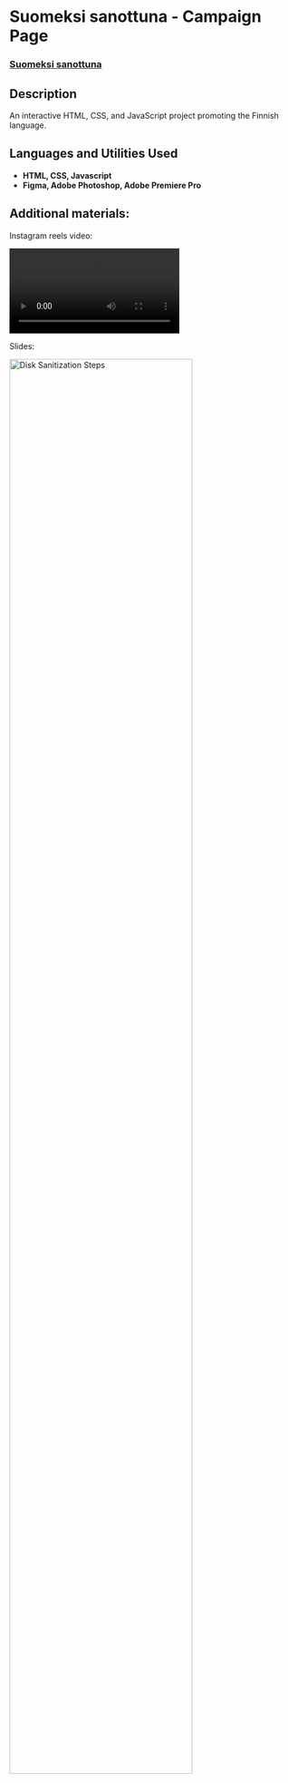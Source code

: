 <h1>Suomeksi sanottuna - Campaign Page</h1>

 ### [Suomeksi sanottuna](https://users.aalto.fi/~komulaa5/index.html)

<h2>Description</h2>
An interactive HTML, CSS, and JavaScript project promoting the Finnish language.
<br />


<h2>Languages and Utilities Used</h2>

- <b>HTML, CSS, Javascript</b> 
- <b>Figma, Adobe Photoshop, Adobe Premiere Pro</b>


<h2>Additional materials:</h2>

<p>Instagram reels video:</p>
<video src=""></video>
<p>Slides:</p>
<img src="https://i.imgur.com/62TgaWL.png" height="80%" width="80%" alt="Disk Sanitization Steps"/>
<br />



<!--
 ```diff
- text in red
+ text in green
! text in orange
# text in gray
@@ text in purple (and bold)@@
```
--!>

